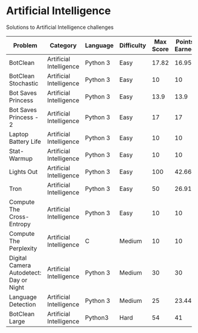# Artificial Intelligence

Solutions to Artificial Intelligence challenges


| Problem | Category | Language|Difficulty |Max Score | Points Earned | 
|---------|------------|---------|-------|---------------|------------|
| BotClean | Artificial Intelligence |Python 3| Easy | 17.82 | 16.95 |
|  BotClean Stochastic| Artificial Intelligence | Python 3| Easy |  10 |  10   |
| Bot Saves Princess | Artificial Intelligence | Python 3| Easy |13.9 |  13.9 |
|  Bot Saves Princess - 2 | Artificial Intelligence | Python 3| Easy |17 |  17 | 
|  Laptop Battery Life | Artificial Intelligence | Python 3| Easy |10  | 10  |
| Stat-Warmup | Artificial Intelligence | Python 3| Easy |10 | 10 |
|  Lights Out | Artificial Intelligence | Python 3 | Easy | 100  | 42.66  |
| Tron | Artificial Intelligence | Python 3 | Easy | 50 | 26.91 |
| Compute The Cross-Entropy | Artificial Intelligence | Python 3 |Easy | 10 | 10 |
| Compute The Perplexity | Artificial Intelligence | C | Medium| 10 | 10 |
| Digital Camera Autodetect: Day or Night | Artificial Intelligence | Python 3| Medium |  30  | 30  |
| Language Detection| Artificial Intelligence | Python 3 | Medium| 25 | 23.44 |
| BotClean Large | Artificial Intelligence | Python3 | Hard | 54 | 41 |
